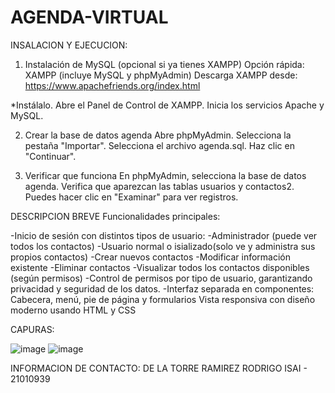 # AGENDA-VIRTUAL
INSALACION Y EJECUCION:
1. Instalación de MySQL (opcional si ya tienes XAMPP)
Opción rápida: XAMPP (incluye MySQL y phpMyAdmin)
Descarga XAMPP desde: https://www.apachefriends.org/index.html

*Instálalo.
Abre el Panel de Control de XAMPP.
Inicia los servicios Apache y MySQL.

2. Crear la base de datos agenda
Abre phpMyAdmin.
Selecciona la pestaña "Importar".
Selecciona el archivo agenda.sql.
Haz clic en "Continuar".

4. Verificar que funciona
En phpMyAdmin, selecciona la base de datos agenda.
Verifica que aparezcan las tablas usuarios y contactos2.
Puedes hacer clic en "Examinar" para ver registros.

DESCRIPCION BREVE Funcionalidades principales:

-Inicio de sesión con distintos tipos de usuario:
-Administrador (puede ver todos los contactos)
-Usuario normal o isializado(solo ve y administra sus propios contactos)
-Crear nuevos contactos
-Modificar información existente
-Eliminar contactos
-Visualizar todos los contactos disponibles (según permisos)
-Control de permisos por tipo de usuario, garantizando privacidad y seguridad de los datos.
-Interfaz separada en componentes: Cabecera, menú, pie de página y formularios
Vista responsiva con diseño moderno usando HTML y CSS

CAPURAS:

![image](https://github.com/user-attachments/assets/754852b6-4f45-47c0-9051-e470e485e48b)
![image](https://github.com/user-attachments/assets/d6dc0039-40b4-4fd8-a8ba-502cae21dc52)

INFORMACION DE CONTACTO:
DE LA TORRE RAMIREZ RODRIGO ISAI - 21010939
